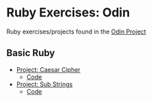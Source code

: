 # Ruby Exercises: Odin
Ruby exercises/projects found in the [Odin Project](https://www.theodinproject.com/about) 

## Basic Ruby
- [Project: Caesar Cipher](https://www.theodinproject.com/lessons/ruby-caesar-cipher)
  - [Code](./caesar_cipher/)
- [Project: Sub Strings](https://www.theodinproject.com/lessons/ruby-sub-strings)
  - [Code](./substrings/)
